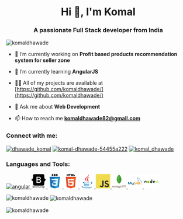 <h1 align="center">Hi 👋, I'm Komal</h1>
<h3 align="center">A passionate Full Stack developer from India</h3>

<p align="left"> <img src="https://komarev.com/ghpvc/?username=komaldhawade&label=Profile%20views&color=0e75b6&style=flat" alt="komaldhawade" /> </p>

- 🔭 I’m currently working on **Profit based products recommendation system for seller zone**

- 🌱 I’m currently learning **AngularJS**

- 👨‍💻 All of my projects are available at [https://github.com/komaldhawade/](https://github.com/komaldhawade/)

- 💬 Ask me about **Web Development**

- 📫 How to reach me **komaldhawade82@gmail.com**

<h3 align="left">Connect with me:</h3>
<p align="left">
<a href="https://twitter.com/dhawade_komal" target="blank"><img align="center" src="https://raw.githubusercontent.com/rahuldkjain/github-profile-readme-generator/master/src/images/icons/Social/twitter.svg" alt="dhawade_komal" height="30" width="40" /></a>
<a href="https://linkedin.com/in/komal-dhawade-54455a222" target="blank"><img align="center" src="https://raw.githubusercontent.com/rahuldkjain/github-profile-readme-generator/master/src/images/icons/Social/linked-in-alt.svg" alt="komal-dhawade-54455a222" height="30" width="40" /></a>
<a href="https://instagram.com/komal_dhawade" target="blank"><img align="center" src="https://raw.githubusercontent.com/rahuldkjain/github-profile-readme-generator/master/src/images/icons/Social/instagram.svg" alt="komal_dhawade" height="30" width="40" /></a>
</p>

<h3 align="left">Languages and Tools:</h3>
<p align="left"> <a href="https://angular.io" target="_blank" rel="noreferrer"> <img src="https://angular.io/assets/images/logos/angular/angular.svg" alt="angular" width="40" height="40"/> </a> <a href="https://getbootstrap.com" target="_blank" rel="noreferrer"> <img src="https://raw.githubusercontent.com/devicons/devicon/master/icons/bootstrap/bootstrap-plain-wordmark.svg" alt="bootstrap" width="40" height="40"/> </a> <a href="https://www.cprogramming.com/" target="_blank" rel="noreferrer"> </a> <a href="https://www.w3schools.com/css/" target="_blank" rel="noreferrer"> <img src="https://raw.githubusercontent.com/devicons/devicon/master/icons/css3/css3-original-wordmark.svg" alt="css3" width="40" height="40"/> </a> <a href="https://www.w3.org/html/" target="_blank" rel="noreferrer"> <img src="https://raw.githubusercontent.com/devicons/devicon/master/icons/html5/html5-original-wordmark.svg" alt="html5" width="40" height="40"/> </a> <a href="https://www.java.com" target="_blank" rel="noreferrer"> <img src="https://raw.githubusercontent.com/devicons/devicon/master/icons/java/java-original.svg" alt="java" width="40" height="40"/> </a> <a href="https://developer.mozilla.org/en-US/docs/Web/JavaScript" target="_blank" rel="noreferrer"> <img src="https://raw.githubusercontent.com/devicons/devicon/master/icons/javascript/javascript-original.svg" alt="javascript" width="40" height="40"/> </a> <a href="https://www.mongodb.com/" target="_blank" rel="noreferrer"> <img src="https://raw.githubusercontent.com/devicons/devicon/master/icons/mongodb/mongodb-original-wordmark.svg" alt="mongodb" width="40" height="40"/> </a> <a href="https://www.mysql.com/" target="_blank" rel="noreferrer"> <img src="https://raw.githubusercontent.com/devicons/devicon/master/icons/mysql/mysql-original-wordmark.svg" alt="mysql" width="40" height="40"/> </a> <a href="https://nodejs.org" target="_blank" rel="noreferrer"> <img src="https://raw.githubusercontent.com/devicons/devicon/master/icons/nodejs/nodejs-original-wordmark.svg" alt="nodejs" width="40" height="40"/> </a> 
<p><img align="left" src="https://github-readme-stats.vercel.app/api/top-langs?username=komaldhawade&show_icons=true&locale=en&layout=compact" alt="komaldhawade" /></p>

<p>&nbsp;<img align="center" src="https://github-readme-stats.vercel.app/api?username=komaldhawade&show_icons=true&locale=en" alt="komaldhawade" /></p>

<p><img align="center" src="https://github-readme-streak-stats.herokuapp.com/?user=komaldhawade&" alt="komaldhawade" /></p>

